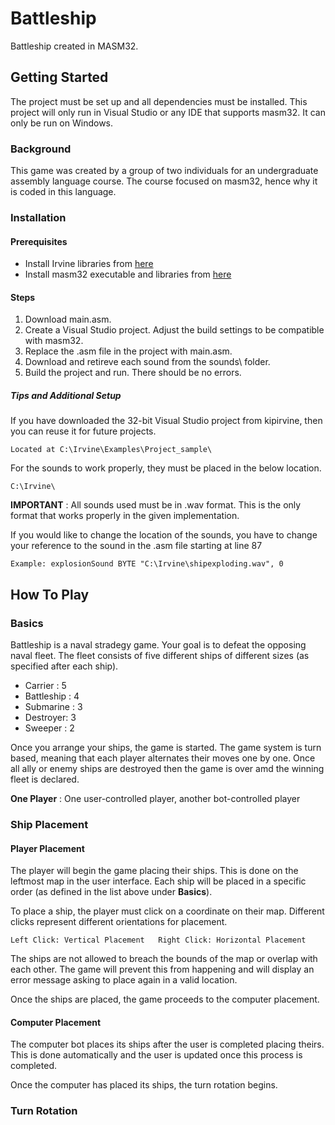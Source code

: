 # Battleship
Battleship created in MASM32.

## Getting Started

The project must be set up and all dependencies must be installed. This project will only run in Visual Studio or any IDE that supports masm32. It can only be run on Windows.

### Background

This game was created by a group of two individuals for an undergraduate assembly language course. The course focused on masm32, hence why it is coded in this language. 

### Installation

#### Prerequisites

* Install Irvine libraries from [here](http://kipirvine.com/asm/examples/)
* Install masm32 executable and libraries from [here](http://www.masm32.com/download.htm)

#### Steps

1. Download main.asm.
2. Create a Visual Studio project. Adjust the build settings to be compatible with masm32.
3. Replace the .asm file in the project with main.asm.
4. Download and retireve each sound from the sounds\ folder.
5. Build the project and run. There should be no errors.

##### Tips and Additional Setup

If you have downloaded the 32-bit Visual Studio project from kipirvine, then you can reuse
it for future projects.
```
Located at C:\Irvine\Examples\Project_sample\
```

For the sounds to work properly, they must be placed in the below location.
```
C:\Irvine\
```
**IMPORTANT** : All sounds used must be in .wav format. This is the only format that
works properly in the given implementation.

If you would like to change the location of the sounds, you have to change your reference to the
sound in the .asm file starting at line 87
```
Example: explosionSound BYTE "C:\Irvine\shipexploding.wav", 0
```

## How To Play

### Basics

Battleship is a naval stradegy game. Your goal is to defeat the opposing naval fleet. The fleet consists of five different ships of different sizes (as specified after each ship).
 
 * Carrier : 5
 * Battleship : 4
 * Submarine : 3
 * Destroyer: 3
 * Sweeper : 2
 
Once you arrange your ships, the game is started. The game system is turn based, meaning that each player alternates their moves one by one. Once all ally or enemy ships are destroyed then the game is over amd the winning fleet is declared.

**One Player** : One user-controlled player, another bot-controlled player

### Ship Placement

#### Player Placement

The player will begin the game placing their ships. This is done on the leftmost map in the user interface. Each ship will be placed in a specific order (as defined in the list above under **Basics**).

To place a ship, the player must click on a coordinate on their map. Different clicks represent different orientations for placement.
```
Left Click: Vertical Placement   Right Click: Horizontal Placement
```
The ships are not allowed to breach the bounds of the map or overlap with each other. The game will prevent this from happening and will display an error message asking to place again in a valid location.

Once the ships are placed, the game proceeds to the computer placement.

#### Computer Placement

The computer bot places its ships after the user is completed placing theirs. This is done automatically and the user is updated once this process is completed.

Once the computer has placed its ships, the turn rotation begins.

### Turn Rotation
